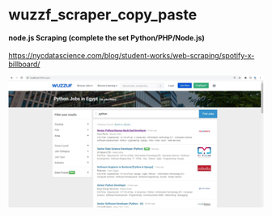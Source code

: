 # wuzzf_scraper_copy_paste

#### node.js Scraping (complete the set  Python/PHP/Node.js)
https://nycdatascience.com/blog/student-works/web-scraping/spotify-x-billboard/

<img src='yes1.JPG'>
